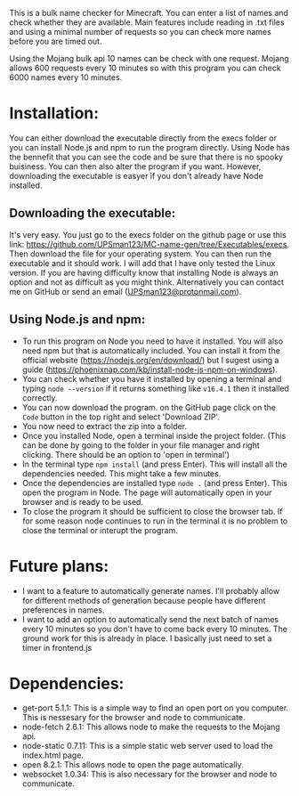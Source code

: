 This is a bulk name checker for Minecraft. You can enter a list of names and check whether they are available.
Main features include reading in .txt files and using a minimal number of requests so you can check more names before you are timed out.

Using the Mojang bulk api 10 names can be check with one request.
Mojang allows 600 requests every 10 minutes so with this program you can check 6000 names every 10 minutes.

# Installation:
You can either download the executable directly from the execs folder or you can install Node.js and npm to run the program directly.
Using Node has the bennefit that you can see the code and be sure that there is no spooky buisiness. You can then also alter the program if you want.
However, downloading the executable is easyer if you don't already have Node installed.

## Downloading the executable:
It's very easy. You just go to the execs folder on the github page or use this link: https://github.com/UPSman123/MC-name-gen/tree/Executables/execs.
Then download the file for your operating system.
You can then run the executable and it should work. I will add that I have only tested the Linux version.
If you are having difficulty know that installing Node is always an option and not as difficult as you might think.
Alternatively you can contact me on GitHub or send an email (UPSman123@protonmail.com).

## Using Node.js and npm:
- To run this program on Node you need to have it installed. You will also need npm but that is automatically included.
You can install it from the official website (https://nodejs.org/en/download/) but I sugest using a guide (https://phoenixnap.com/kb/install-node-js-npm-on-windows).
- You can check whether you have it installed by opening a terminal and typing `node --version` if it returns something like `v16.4.1` then it installed correctly.
- You can now download the program. on the GitHub page click on the `Code` button in the top right and select 'Download ZIP'.
- You now need to extract the zip into a folder.
- Once you installed Node, open a terminal inside the project folder.
(This can be done by going to the folder in your file manager and right clicking. There should be an option to 'open in terminal')
- In the terminal type `npm install` (and press Enter). This will install all the dependencies needed. This might take a few minutes.
- Once the dependencies are installed type `node .` (and press Enter). This open the program in Node.
The page will automatically open in your browser and is ready to be used.
- To close the program it should be sufficient to close the browser tab.
If for some reason node continues to run in the terminal it is no problem to close the terminal or interupt the program.

# Future plans:
- I want to a feature to automatically generate names. I'll probably allow for different methods of generation because people have different preferences in names.
- I want to add an option to automatically send the next batch of names every 10 minutes so you don't have to come back every 10 minutes. The ground work for this is already in place. I basically just need to set a timer in frontend.js

# Dependencies:
- get-port 5.1.1: This is a simple way to find an open port on you computer. This is nessesary for the browser and node to communicate.
- node-fetch 2.6.1: This allows node to make the requests to the Mojang api.
- node-static 0.7.11: This is a simple static web server used to load the index.html page.
- open 8.2.1: This allows node to open the page automatically.
- websocket 1.0.34: This is also necessary for the browser and node to communicate.
